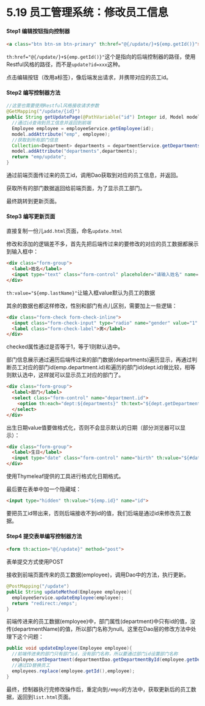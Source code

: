 # 5.19 员工管理系统：修改员工信息

#### Step1 编辑按钮指向控制器

```html
<a class="btn btn-sm btn-primary" th:href="@{/update/}+${emp.getId()}">编辑</a>
```

`th:href="@{/update/}+${emp.getId()}"`这个是指向的后端控制器的路径，使用Restful风格的路径，而不是`update?id=xxx`这种。

点击编辑按钮（改用a标签），像后端发出请求，并携带对应的员工id。



#### Step2 编写控制器方法

```java
//这里也需要使用Restful风格接收请求参数
@GetMapping("/update/{id}")
public String getUpdatePage(@PathVariable("id") Integer id, Model model) {
  //通过id查询到员工信息并返回到前端
  Employee employee = employeeService.getEmployee(id);
  model.addAttribute("emp", employee);
  //获取到所有部门信息
  Collection<Department> departments = departmentService.getDepartments();
  model.addAttribute("departments",departments);
  return "emp/update";
}
```

通过前端页面传过来的员工id，调用Dao获取到对应的员工信息，并返回。

获取所有的部门数据返回给前端页面，为了显示员工部门。

最终跳转到更新页面。



#### Step3 编写更新页面

直接复制一份儿`add.html`页面，命名`update.html`

修改和添加的逻辑差不多，首先先把后端传过来的要修改的对应的员工数据都展示到输入框中：

```html
<div class="form-group">
  <label>姓名</label>
  <input type="text" class="form-control" placeholder="请输入姓名" name="lastName" th:value="${emp.lastName}">
</div>
```

`th:value="${emp.lastName}"`让输入框value默认为员工的数据

其余的数据也都这样修改，性别和部门有点儿区别，需要加上一些逻辑：

```html
<div class="form-check form-check-inline">
  <input class="form-check-input" type="radio" name="gender" value="1" th:checked="${emp.gender==1}">
  <label class="form-check-label">男</label>
</div>
```

checked属性通过是否等于1，等于1则默认选中。

部门信息展示通过遍历后端传过来的部门数据(departments)遍历显示，再通过判断员工对应的部门id(emp.department.id)和遍历的部门id(dept.id)做比较，相等则默认选中，这样就可以显示员工对应的部门了。

```html
<div class="form-group">
  <label>部门</label>
  <select class="form-control" name="department.id">
    <option th:each="dept:${departments}" th:text="${dept.getDepartmentName()}" th:value="${dept.getId()}" th:selected="${emp.department.id==dept.id}"></option>
  </select>
</div>
```

出生日期value值要做格式化，否则不会显示默认的日期（部分浏览器可以显示）：

```html
<div class="form-group">
  <label>生日</label>
  <input type="date" class="form-control" name="birth" th:value="${#dates.format(emp.birth,'yyyy-MM-dd')}">
</div>
```

使用Thymeleaf提供的工具进行格式化日期格式。

最后要在表单中加一个隐藏域：

```html
<input type="hidden" th:value="${emp.id}" name="id">
```

要把员工id带出来，否则后端接收不到id的值，我们后端是通过id来修改员工数据。





#### Step4 提交表单编写控制器方法

```html
<form th:action="@{/update}" method="post">
```

表单提交方式使用POST

接收到前端页面传来的员工数据(employee)，调用Dao中的方法，执行更新。

```java
@PostMapping("/update")
public String updateMethod(Employee employee){
  employeeService.updateEmployee(employee);
  return "redirect:/emps";
}
```

前端传进来的员工数据(employee)中，部门属性(department)中只有id的值，没传(departmentName)的值，所以部门名称为null。这里在Dao层的修改方法中处理下这个问题：

```java
public void updateEmployee(Employee employee){
  //前端传进来的部门只有部门id，没有部门名称，所以要通过部门id设置部门名称
  employee.setDepartment(departmentDao.getDepartmentById(employee.getDepartment().getId()));
  //通过ID替换员工
  employees.replace(employee.getId(),employee);
}
```

最终，控制器执行完修改操作后，重定向到`/emps`的方法中，获取更新后的员工数据，返回到`list.html`页面。